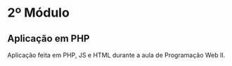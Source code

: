 # 2º Módulo  

## Aplicação em PHP  

Aplicação feita em PHP, JS e HTML durante a aula de Programação Web II.